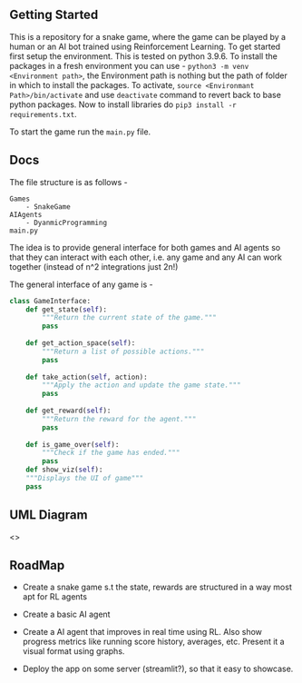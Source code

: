 ## Getting Started

This is a repository for a snake game, where the game can be played by a human or an AI bot trained using Reinforcement Learning. To get started first setup the environment. This is tested on python 3.9.6. To install the packages in a fresh environment you can use - `python3 -m venv <Environment path>`, the Environment path is nothing but the path of folder in which to install the packages. To activate, `source <Environmant Path>/bin/activate` and use `deactivate` command to revert back to base python packages. Now to install libraries do `pip3 install -r requirements.txt`.

To start the game run the `main.py` file.

## Docs

The file structure is as follows - 

```
Games
	- SnakeGame
AIAgents
	- DyanmicProgramming
main.py
```

The idea is to provide general interface for both games and AI agents so that they can interact with each other, i.e. any game and any AI can work together (instead of n^2 integrations just 2n!)

The general interface of any game is -

```python
class GameInterface:
    def get_state(self):
        """Return the current state of the game."""
        pass
    
    def get_action_space(self):
        """Return a list of possible actions."""
        pass
    
    def take_action(self, action):
        """Apply the action and update the game state."""
        pass
    
    def get_reward(self):
        """Return the reward for the agent."""
        pass
    
    def is_game_over(self):
        """Check if the game has ended."""
        pass
    def show_viz(self):
	"""Displays the UI of game"""
	pass
```


## UML Diagram

<>

## RoadMap

- Create a snake game s.t the state, rewards are structured in a way most apt for RL agents

- Create a basic AI agent

- Create a AI agent that improves in real time using RL. Also show progress metrics like running score history, averages, etc. Present it a visual format using graphs.

- Deploy the app on some server (streamlit?), so that it easy to showcase.

